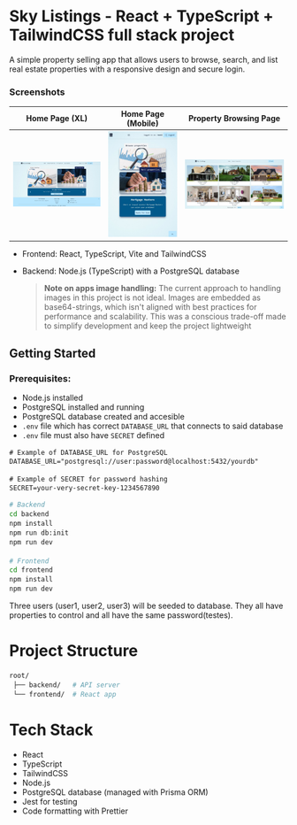 # Sky Listings - React + TypeScript + TailwindCSS full stack project

A simple property selling app that allows users to browse, search, and list real estate properties with a responsive design and secure login.

### Screenshots

| Home Page (XL)                                             | Home Page (Mobile)                                            | Property Browsing Page                                            |
| ---------------------------------------------------------- | ------------------------------------------------------------- | ----------------------------------------------------------------- |
| ![Home XL](./frontend/public/screenshots/xl-home-page.jpg) | ![Home SM](./frontend/public/screenshots/small-home-page.jpg) | ![Browse](./frontend/public/screenshots/xl-browse-properties.jpg) |

- Frontend: React, TypeScript, Vite and TailwindCSS
- Backend: Node.js (TypeScript) with a PostgreSQL database

  > **Note on apps image handling:**
  > The current approach to handling images in this project is not ideal. Images are embedded as base64-strings, which isn't aligned with best practices for performance and scalability. This was a conscious trade-off made to simplify development and keep the project lightweight

## Getting Started

### Prerequisites:

- Node.js installed
- PostgreSQL installed and running
- PostgreSQL database created and accesible
- `.env` file which has correct `DATABASE_URL` that connects to said database
- `.env` file must also have `SECRET` defined

```env
# Example of DATABASE_URL for PostgreSQL
DATABASE_URL="postgresql://user:password@localhost:5432/yourdb"

# Example of SECRET for password hashing
SECRET=your-very-secret-key-1234567890
```

```bash
# Backend
cd backend
npm install
npm run db:init
npm run dev

# Frontend
cd frontend
npm install
npm run dev
```

Three users (user1, user2, user3) will be seeded to database. They all have properties to control and all have the same password(testes).

# Project Structure

```bash
root/
 ├── backend/   # API server
 └── frontend/  # React app
```

# Tech Stack

- React
- TypeScript
- TailwindCSS
- Node.js
- PostgreSQL database (managed with Prisma ORM)
- Jest for testing
- Code formatting with Prettier
